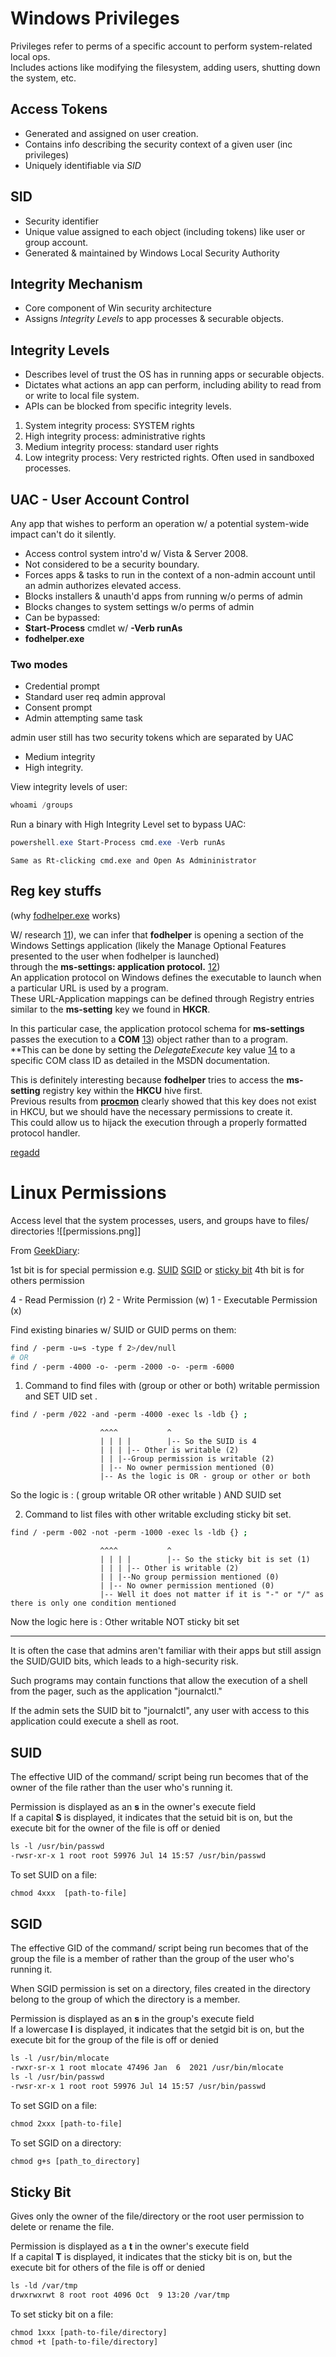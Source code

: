 # Windows Privileges

Privileges refer to perms of a specific account to perform system-related local ops.  
Includes actions like modifying the filesystem, adding users, shutting down the system, etc.  
    
## Access Tokens  
- Generated and assigned on user creation.  
- Contains info describing the security context of a given user (inc privileges)  
- Uniquely identifiable via _SID_  

## SID
- Security identifier  
- Unique value assigned to each object (including tokens) like user or group account.  
- Generated & maintained by Windows Local Security Authority    
  
## Integrity Mechanism
- Core component of Win security architecture  
- Assigns _Integrity Levels_ to app processes & securable objects.  


## Integrity Levels 
- Describes level of trust the OS has in running apps or securable objects.  
- Dictates what actions an app can perform, including ability to read from or write to local file system.  
- APIs can be blocked from specific integrity levels.  

1. System integrity process: SYSTEM rights  
2. High integrity process: administrative rights  
3. Medium integrity process: standard user rights  
4. Low integrity process: Very restricted rights. Often used in sandboxed processes.  
  
  
## UAC - User Account Control  
Any app that wishes to perform an operation w/ a potential system-wide impact can't do it silently.  
- Access control system intro'd w/ Vista & Server 2008.  
- Not considered to be a security boundary.  
- Forces apps & tasks to run in the context of a non-admin account until an admin authorizes elevated access.  
- Blocks installers & unauth'd apps from running w/o perms of admin  
- Blocks changes to system settings w/o perms of admin  
- Can be bypassed:  
- **Start-Process** cmdlet w/ **-Verb runAs**  
- **fodhelper.exe**  
  
  
### Two modes
- Credential prompt  
- Standard user req admin approval  
- Consent prompt  
- Admin attempting same task 

admin user still has two security tokens which are separated by UAC  
- Medium integrity  
- High integrity.  
  
  
View integrity levels of user:  
```powershell
whoami /groups
```

Run a binary with High Integrity Level set to bypass UAC:  
```powershell
powershell.exe Start-Process cmd.exe -Verb runAs
```
	Same as Rt-clicking cmd.exe and Open As Admininistrator  
  
  
## Reg key stuffs
(why [fodhelper.exe](fodhelper.exe.md) works) 
  
W/ research [11](https://docs.microsoft.com/en-us/windows/win32/shell/launch)), we can infer that **fodhelper** is opening a section of the Windows Settings application (likely the Manage Optional Features presented to the user when fodhelper is launched)  
through the **ms-settings: application protocol.** [12](https://blogs.msdn.microsoft.com/ieinternals/2011/07/13/understanding-protocols/))  
An application protocol on Windows defines the executable to launch when a particular URL is used by a program.  
These URL-Application mappings can be defined through Registry entries similar to the **ms-setting** key we found in **HKCR**.  
  
In this particular case, the application protocol schema for **ms-settings** passes the execution to a **COM** [13](https://docs.microsoft.com/en-us/windows/win32/com/the-component-object-model)) object rather than to a program.  
**This can be done by setting the _DelegateExecute_ key value [14](https://docs.microsoft.com/en-us/windows/win32/api/shellapi/nf-shellapi-shellexecuteexa) to a specific COM class ID as detailed in the MSDN documentation.  
  
This is definitely interesting because **fodhelper** tries to access the **ms-setting** registry key within the **HKCU** hive first.  
Previous results from [**procmon**](procmon.md) clearly showed that this key does not exist in HKCU, but we should have the necessary permissions to create it.  
This could allow us to hijack the execution through a properly formatted protocol handler.

[regadd](https://docs.microsoft.com/en-us/windows-server/administration/windows-commands/reg-add)



# Linux Permissions

Access level that the system processes, users, and groups have to files/ directories
![[permissions.png]]

From [GeekDiary](https://www.thegeekdiary.com/linux-unix-examples-of-find-command-to-find-files-with-specific-sets-of-permissions/):  
  
1st bit is for special permission e.g. [SUID](Perms.md#SUID) [SGID](Perms.md#SgID) or [sticky bit](Perms.md#Sticky%20Bit)
4th bit is for others permission  
  
4 - Read Permission (r)
2 - Write Permission (w)
1 - Executable Permission (x)
  
  
Find existing binaries w/ SUID or GUID perms on them:  
```bash
find / -perm -u=s -type f 2>/dev/null
# OR
find / -perm -4000 -o- -perm -2000 -o- -perm -6000
```

1. Command to find files with (group or other or both) writable permission and SET UID set .  
```bash
find / -perm /022 -and -perm -4000 -exec ls -ldb {} ;
``` 
						^^^^           ^  
						| | | |        |-- So the SUID is 4  
						| | | |-- Other is writable (2)  
						| | |--Group permission is writable (2)  
						| |-- No owner permission mentioned (0)  
						|-- As the logic is OR - group or other or both  
So the logic is : ( group writable OR other writable ) AND SUID set  

2. Command to list files with other writable excluding sticky bit set.  
```bash
find / -perm -002 -not -perm -1000 -exec ls -ldb {} ;
```  
						^^^^           ^  
						| | | |        |-- So the sticky bit is set (1)  
						| | | |-- Other is writable (2)  
						| | |--No group permission mentioned (0)  
						| |-- No owner permission mentioned (0)  
						|-- Well it does not matter if it is "-" or "/" as there is only one condition mentioned  
Now the logic here is : Other writable NOT sticky bit set  
  
  
****  
It is often the case that admins aren't familiar with their apps but still assign the SUID/GUID bits, which leads to a high-security risk.  

Such programs may contain functions that allow the execution of a shell from the pager, such as the application "journalctl."  

If the admin sets the SUID bit to "journalctl", any user with access to this application could execute a shell as root.


## SUID

The effective UID of the command/ script being run becomes that of the owner of the file rather than the user who's running it.  
  
Permission is displayed as an **s** in the owner's execute field  
If a capital **S** is displayed, it indicates that the setuid bit is on, but the execute bit for the owner of the file is off or denied  
  
```bash
ls -l /usr/bin/passwd  
-rwsr-xr-x 1 root root 59976 Jul 14 15:57 /usr/bin/passwd
```

To set SUID on a file:  
```bash
chmod 4xxx  [path-to-file]
```

## SGID

The effective GID of the command/ script being run becomes that of the group the file is a member of rather than the group of the user who's running it.  
  
When SGID permission is set on a directory, files created in the directory belong to the group of which the directory is a member.  
  
Permission is displayed as an **s** in the group's execute field  
If a lowercase **l** is displayed, it indicates that the setgid bit is on, but the execute bit for the group of the file is off or denied  

```bash
ls -l /usr/bin/mlocate  
-rwxr-sr-x 1 root mlocate 47496 Jan  6  2021 /usr/bin/mlocate  
ls -l /usr/bin/passwd  
-rwsr-xr-x 1 root root 59976 Jul 14 15:57 /usr/bin/passwd
```

To set SGID on a file:  
```bash
chmod 2xxx [path-to-file]
```

To set SGID on a directory:  
```bash
chmod g+s [path_to_directory]
```


## Sticky Bit

Gives only the owner of the file/directory or the root user permission to delete or rename the file.  
  
Permission is displayed as a **t** in the owner's execute field  
If a capital **T** is displayed, it indicates that the sticky bit is on, but the execute bit for others of the file is off or denied  

```bash
ls -ld /var/tmp  
drwxrwxrwt 8 root root 4096 Oct  9 13:20 /var/tmp
```

To set sticky bit on a file:  
```bash
chmod 1xxx [path-to-file/directory]  
chmod +t [path-to-file/directory]
```
